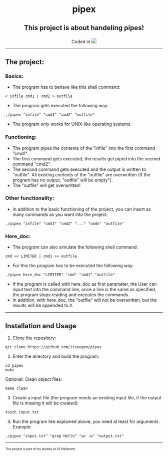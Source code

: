<h1 align="center">
	<p>
		pipex
	</p>
</h1>
<h2 align="center">
	<p>
			This project is about handeling pipes!
	</p>
</h2>
<p align="center">
Coded in
	<a href="https://skillicons.dev">
		<img src="https://skillicons.dev/icons?i=c" />
	</a>
</p>

---
## The project:
### Basics:
- The program has to behave like this shell command:
```shell
< infile cmd1 | cmd2 > outfile
```
- The program gets executed the following way:
```shell
./pipex "infile" "cmd1" "cmd2" "outfile"
```
- The program only works for UNIX-like operating systems.
### Functioning:
- The program pipes the contents of the "infile" into the first command "cmd1".
- The first command gets executed, the results get piped into the second command "cmd2".
- The second command gets executed and the output is written to "outfile". All existing contents of the "outfile" are overwritten (If the program has no output, "outfile" will be empty").
- The "outfile" will get overwritten!
### Other functionality:
- In addition to the basic functioning of the project, you can insert as many commands as you want into the project:
```shell
./pipex "infile" "cmd1" "cmd2" "..." "cmdn" "outfile"
```
### Here_doc:
- The program can also simulate the following shell command:
```shell
cmd << LIMITER | cmd1 >> outfile
```
- For this the program has to be executed the following way:
```shell
./pipex here_doc "LIMITER" "cmd" "cmd1" "outfile"
```
- If the program is called with here_doc as first parameter, the User can input text into the command line, once a line is the same as specified, the program stops reading and executes the commands.
- In addition, with here_doc, the "outfile" will not be overwritten, but the results will be appended to it.
---
## Installation and Usage
1. Clone the repository:
```shell
git clone https://github.com/itseugen/pipex
```
2. Enter the directory and build the program:
```shell
cd pipex
make
```
Optional: Clean object files:
```shell
make clean
```
3. Create a input file (the program needs an existing input file, if the output file is missing it will be created):
```shell
touch input.txt
```
4. Run the program like explained above, you need at least for arguments.
Example:
```shell
./pipex "input.txt" "grep Hello" "wc -w" "output.txt"
```
---
<sub><sup>This project is part of my studies at 42 Heilbronn</sup></sub>